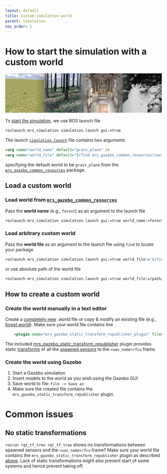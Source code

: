```yaml
---
layout: default
title: Custom simulation world
parent: Simulation
nav_order: 2
---
```


# How to start the simulation with a custom world
 
![](fig/custom_world.jpg)

To [start the simulation](https://ctu-mrs.github.io/docs/simulation/howto.html), we use ROS launch file
```bash
roslaunch mrs_simulation simulation.launch gui:=true
```
The launch [`simulation.launch`](https://github.com/ctu-mrs/mrs_simulation/blob/master/launch/simulation.launch) file contains two arguments
```xml
<arg name="world_name" default="grass_plane" />
<arg name="world_file" default="$(find mrs_gazebo_common_resources)/worlds/$(arg world_name).world" />
```
specifying the default world to be `grass_plane` from the [`mrs_gazebo_common_resources`](https://github.com/ctu-mrs/mrs_gazebo_common_resources) package.

## Load a custom world

### Load world from [`mrs_gazebo_common_resources`](https://github.com/ctu-mrs/mrs_gazebo_common_resources/tree/master/worlds)
Pass the **world name** (e.g., `forest`) as an argument to the launch file
```bash
roslaunch mrs_simulation simulation.launch gui:=true world_name:=forest
```

### Load arbitrary custom world
Pass the **world file** as an argument to the launch file using `find` to locate your package
```bash
roslaunch mrs_simulation simulation.launch gui:=true world_file:='$(find custom_gazebo_resources)/worlds/custom_world.world'
```
or use absolute path of the world file
```bash
roslaunch mrs_simulation simulation.launch gui:=true world_file:=/path/to/world/custom_world.world
```

## How to create a custom world

### Create the world manually in a text editor
Create a [completely new](http://gazebosim.org/tutorials/?tut=ros_roslaunch#CreatingaCustomWorldFile) *.world* file or copy & modify an existing file (e.g., [forest.world](https://github.com/ctu-mrs/mrs_gazebo_common_resources/blob/master/worlds/forest.world)).
Make sure your world file contains line
```xml
    <plugin name="mrs_gazebo_static_transform_republisher_plugin" filename="libMRSGazeboStaticTransformRepublisher.so"/>
```
The included [mrs_gazebo_static_transform_republisher](https://github.com/ctu-mrs/mrs_gazebo_common_resources/blob/master/src/world_plugins/static_transform_republisher.cpp) plugin provides static [transforms](https://ctu-mrs.github.io/docs/system/frames_of_reference.html) of all the [spawned sensors](https://ctu-mrs.github.io/docs/simulation/howto.html#2-spawn-a-drone-drones) to the `<uav_name>/fcu` frame.

### Create the world using Gazebo
1. Start a Gazebo simulation
2. Insert models to the world as you wish using the Gazebo GUI
3. Save world to file: `File -> Save as`
4. Make sure the created file contains the `mrs_gazebo_static_transform_republisher` plugin.

# Common issues

## No static transformations
`rosrun rqt_tf_tree rqt_tf_tree` shows no transformations between spawned sensors and the `<uav_name>/fcu` frame?
Make sure your world file contains the `mrs_gazebo_static_transform_republisher` plugin as described [above](https://ctu-mrs.github.io/docs/system/custom_world.html#create-the-world-manually-in-a-text-editor).
Lack of static transformations might also prevent start of some systems and hence prevent taking off.



